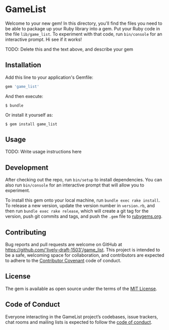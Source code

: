 # GameList

Welcome to your new gem! In this directory, you'll find the files you need to be able to package up your Ruby library into a gem. Put your Ruby code in the file `lib/game_list`. To experiment with that code, run `bin/console` for an interactive prompt. Hi see if it works!

TODO: Delete this and the text above, and describe your gem

## Installation

Add this line to your application's Gemfile:

```ruby
gem 'game_list'
```

And then execute:

    $ bundle

Or install it yourself as:

    $ gem install game_list

## Usage

TODO: Write usage instructions here

## Development

After checking out the repo, run `bin/setup` to install dependencies. You can also run `bin/console` for an interactive prompt that will allow you to experiment.

To install this gem onto your local machine, run `bundle exec rake install`. To release a new version, update the version number in `version.rb`, and then run `bundle exec rake release`, which will create a git tag for the version, push git commits and tags, and push the `.gem` file to [rubygems.org](https://rubygems.org).

## Contributing

Bug reports and pull requests are welcome on GitHub at https://github.com/'lively-draft-1503'/game_list. This project is intended to be a safe, welcoming space for collaboration, and contributors are expected to adhere to the [Contributor Covenant](http://contributor-covenant.org) code of conduct.

## License

The gem is available as open source under the terms of the [MIT License](https://opensource.org/licenses/MIT).

## Code of Conduct

Everyone interacting in the GameList project’s codebases, issue trackers, chat rooms and mailing lists is expected to follow the [code of conduct](https://github.com/'lively-draft-1503'/game_list/blob/master/CODE_OF_CONDUCT.md).
